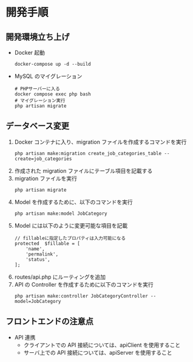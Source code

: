 # 開発手順

## 開発環境立ち上げ

- Docker 起動

  ```
  docker-compose up -d --build
  ```

- MySQL のマイグレーション
  ```
  # PHPサーバーに入る
  docker compose exec php bash
  # マイグレーション実行
  php artisan migrate
  ```

## データベース変更

1. Docker コンテナに入り、migration ファイルを作成するコマンドを実行
   ```
   php artisan make:migration create_job_categories_table --create=job_categories
   ```
2. 作成された migration ファイルにテーブル項目を記載する
3. migration ファイルを実行
   ```
   php artisan migrate
   ```
4. Model を作成するために、以下のコマンドを実行
   ```
   php artisan make:model JobCategory
   ```
5. Model には以下のように変更可能な項目を記載
   ```
   // fillableに指定したプロパティは入力可能になる
   protected  $fillable = [
       'name',
       'permalink',
       'status',
   ];
   ```
6. routes/api.php にルーティングを追加
7. API の Controller を作成するために以下のコマンドを実行
   ```
   php artisan make:controller JobCategoryController --model=JobCategory
   ```

## フロントエンドの注意点

- API 連携
  - クライアントでの API 接続については、apiClient を使用すること
  - サーバ上での API 接続については、apiServer を使用すること
